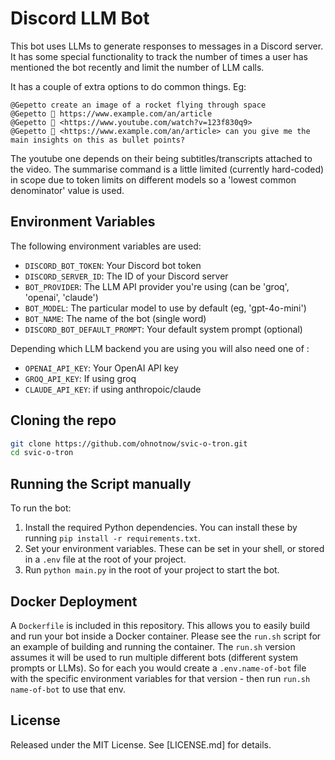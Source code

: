 # Discord LLM Bot

This bot uses LLMs to generate responses to messages in a Discord server. It has some special functionality to track the number of times a user has mentioned the bot recently and limit the number of LLM calls.

It has a couple of extra options to do common things.  Eg:
```
@Gepetto create an image of a rocket flying through space
@Gepetto 👀 https://www.example.com/an/article
@Gepetto 👀 <https://www.youtube.com/watch?v=123f830q9>
@Gepetto 👀 <https://www.example.com/an/article> can you give me the main insights on this as bullet points?
```
The youtube one depends on their being subtitles/transcripts attached to the video.  The summarise command is a little limited (currently hard-coded) in scope due to token limits on different models so a 'lowest common denominator' value is used.

## Environment Variables

The following environment variables are used:

- `DISCORD_BOT_TOKEN`: Your Discord bot token
- `DISCORD_SERVER_ID`: The ID of your Discord server
- `BOT_PROVIDER`: The LLM API provider you're using (can be 'groq', 'openai', 'claude')
- `BOT_MODEL`: The particular model to use by default (eg, 'gpt-4o-mini')
- `BOT_NAME`: The name of the bot (single word)
- `DISCORD_BOT_DEFAULT_PROMPT`: Your default system prompt (optional)

Depending which LLM backend you are using you will also need one of :

- `OPENAI_API_KEY`: Your OpenAI API key
- `GROQ_API_KEY`: If using groq
- `CLAUDE_API_KEY`: if using anthropoic/claude

## Cloning the repo

```sh
git clone https://github.com/ohnotnow/svic-o-tron.git
cd svic-o-tron
```

## Running the Script manually

To run the bot:

1. Install the required Python dependencies.  You can install these by running `pip install -r requirements.txt`.
2. Set your environment variables. These can be set in your shell, or stored in a `.env` file at the root of your project.
3. Run `python main.py` in the root of your project to start the bot.

## Docker Deployment

A `Dockerfile` is included in this repository. This allows you to easily build and run your bot inside a Docker container.  Please see the `run.sh` script for an example of building and running the container.  The `run.sh` version assumes it will be used to run multiple different bots (different system prompts or LLMs).  So for each
you would create a `.env.name-of-bot` file with the specific environment variables for that version - then run `run.sh name-of-bot` to use that env.

## License

Released under the MIT License.  See [LICENSE.md] for details.
